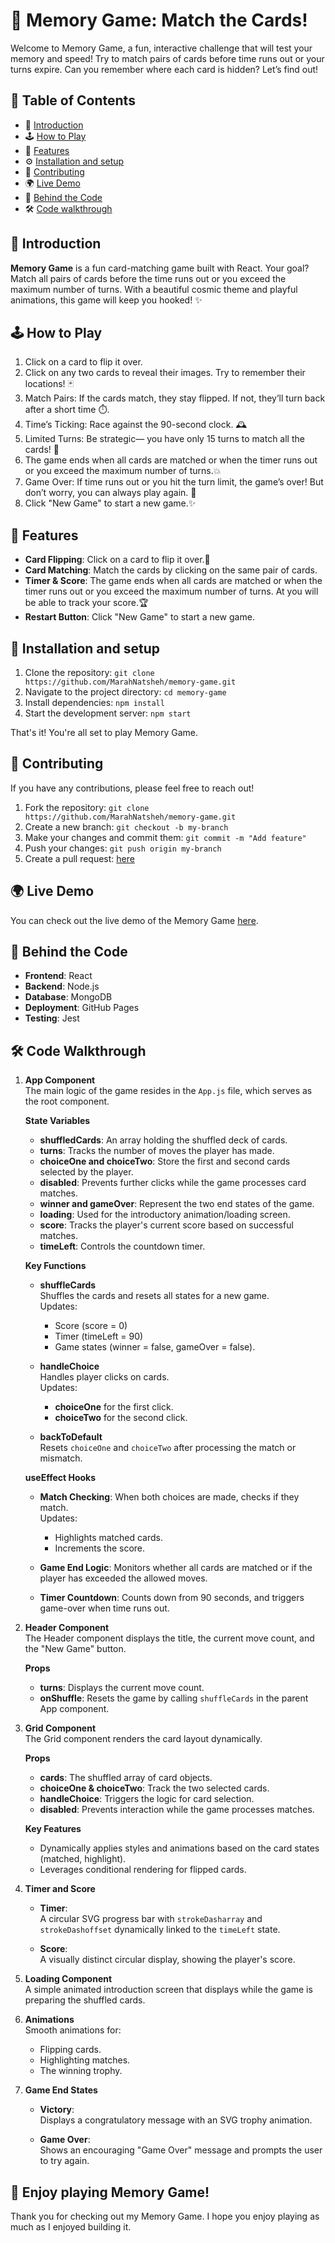 # 🧠 Memory Game: Match the Cards!

Welcome to Memory Game, a fun, interactive challenge that will test your memory and speed! Try to match pairs of cards before time runs out or your turns expire. Can you remember where each card is hidden? Let’s find out!

## 📜 Table of Contents

- 🌟 [Introduction](#Introduction) 
- 🕹️ [How to Play](#how-to-play)
- 🎨 [Features](#features)
- ⚙️ [Installation and setup](#installation-and-setup)
- 🤝 [Contributing](#contributing)
- 🌍 [Live Demo](#live-demo)
- 🧩 [Behind the Code](#behind-the-code)
- 🛠 [Code walkthrough](#code-walkthrough)

## 🌟 Introduction

**Memory Game** is a fun card-matching game built with React. Your goal? Match all pairs of cards before the time runs out or you exceed the maximum number of turns. With a beautiful cosmic theme and playful animations, this game will keep you hooked! ✨


## 🕹️ How to Play

1. Click on a card to flip it over.
2. Click on any two cards to reveal their images. Try to remember their locations! 🃏
3. Match Pairs: If the cards match, they stay flipped. If not, they’ll turn back after a short time ⏱️.
4. Time’s Ticking: Race against the 90-second clock. 🕰️
5. Limited Turns: Be strategic— you have only 15 turns to match all the cards! 🔢
6. The game ends when all cards are matched or when the timer runs out or you exceed the maximum number of turns.💥
7. Game Over: If time runs out or you hit the turn limit, the game’s over! But don’t worry, you can always play again. 🔄
8. Click "New Game" to start a new game.✨

## 🎨 Features

- **Card Flipping**: Click on a card to flip it over.🌌
- **Card Matching**: Match the cards by clicking on the same pair of cards.
- **Timer & Score**: The game ends when all cards are matched or when the timer runs out or you exceed the maximum number of turns. At you will be able to track your score.🏆
- **Restart Button**: Click "New Game" to start a new game.


## 🔧 Installation and setup

1. Clone the repository: `git clone https://github.com/MarahNatsheh/memory-game.git`
2. Navigate to the project directory: `cd memory-game`
3. Install dependencies: `npm install`
4. Start the development server: `npm start`

That's it! You're all set to play Memory Game.


## 🤝 Contributing

If you have any contributions, please feel free to reach out!
1. Fork the repository: `git clone https://github.com/MarahNatsheh/memory-game.git`
2. Create a new branch: `git checkout -b my-branch`
3. Make your changes and commit them: `git commit -m "Add feature"`
4. Push your changes: `git push origin my-branch`
5. Create a pull request: [here](https://github.com/MarahNatsheh/memory-game/pulls)

## 🌍 Live Demo

You can check out the live demo of the Memory Game [here](https://marahnatsheh.github.io/memory-game/).

## 🧩 Behind the Code

- **Frontend**: React
- **Backend**: Node.js
- **Database**: MongoDB
- **Deployment**: GitHub Pages
- **Testing**: Jest 

## 🛠 Code Walkthrough
1. **App Component**  
   The main logic of the game resides in the `App.js` file, which serves as the root component.

   **State Variables**  
   - **shuffledCards**: An array holding the shuffled deck of cards.
   - **turns**: Tracks the number of moves the player has made.
   - **choiceOne and choiceTwo**: Store the first and second cards selected by the player.
   - **disabled**: Prevents further clicks while the game processes card matches.
   - **winner and gameOver**: Represent the two end states of the game.
   - **loading**: Used for the introductory animation/loading screen.
   - **score**: Tracks the player's current score based on successful matches.
   - **timeLeft**: Controls the countdown timer.

   **Key Functions**  
   - **shuffleCards**  
     Shuffles the cards and resets all states for a new game.  
     Updates:  
     - Score (score = 0)  
     - Timer (timeLeft = 90)  
     - Game states (winner = false, gameOver = false).

   - **handleChoice**  
     Handles player clicks on cards.  
     Updates:  
     - **choiceOne** for the first click.  
     - **choiceTwo** for the second click.

   - **backToDefault**  
     Resets `choiceOne` and `choiceTwo` after processing the match or mismatch.

   **useEffect Hooks**  
   - **Match Checking**: When both choices are made, checks if they match.  
     Updates:  
     - Highlights matched cards.  
     - Increments the score.

   - **Game End Logic**: Monitors whether all cards are matched or if the player has exceeded the allowed moves.

   - **Timer Countdown**: Counts down from 90 seconds, and triggers game-over when time runs out.

2. **Header Component**  
   The Header component displays the title, the current move count, and the "New Game" button.

   **Props**  
   - **turns**: Displays the current move count.  
   - **onShuffle**: Resets the game by calling `shuffleCards` in the parent App component.

3. **Grid Component**  
   The Grid component renders the card layout dynamically.

   **Props**  
   - **cards**: The shuffled array of card objects.  
   - **choiceOne & choiceTwo**: Track the two selected cards.  
   - **handleChoice**: Triggers the logic for card selection.  
   - **disabled**: Prevents interaction while the game processes matches.

   **Key Features**  
   - Dynamically applies styles and animations based on the card states (matched, highlight).
   - Leverages conditional rendering for flipped cards.

4. **Timer and Score**  
   - **Timer**:  
     A circular SVG progress bar with `strokeDasharray` and `strokeDashoffset` dynamically linked to the `timeLeft` state.

   - **Score**:  
     A visually distinct circular display, showing the player's score.

5. **Loading Component**  
   A simple animated introduction screen that displays while the game is preparing the shuffled cards.

6. **Animations**  
   Smooth animations for:  
   - Flipping cards.  
   - Highlighting matches.  
   - The winning trophy.

7. **Game End States**  
   - **Victory**:  
     Displays a congratulatory message with an SVG trophy animation.  

   - **Game Over**:  
     Shows an encouraging "Game Over" message and prompts the user to try again.


## 🎉 Enjoy playing Memory Game!
Thank you for checking out my Memory Game. I hope you enjoy playing as much as I enjoyed building it.

